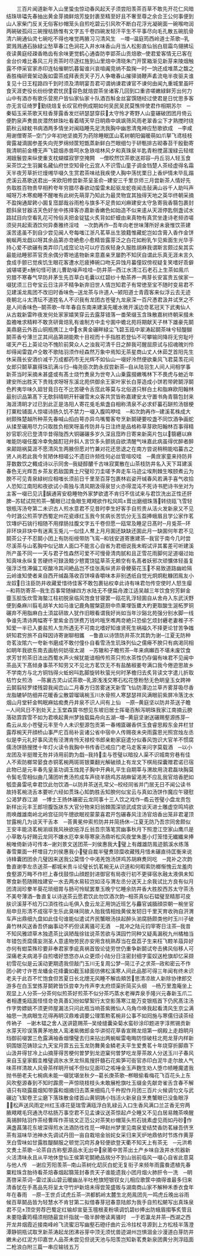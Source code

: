 <!-- { "loadSidebar": true } -->
　　三百片闻道新年入山里蛰虫惊动春风起天子须尝阳羡茶百草不敢先开花仁风暗结珠琲瓃先春抽出黄金芽摘鲜焙芳旋封裹至精至好且不奢至尊之余合王公何事便到山人家柴门反关无俗客纱帽笼头自煎吃碧云引风吹不断白花浮光凝碗面一碗喉吻润两碗破孤闷三碗搜枯肠惟有文字五千卷四碗发轻汗平生不平事尽向毛孔散五碗肌骨清六碗通仙灵七碗吃不得也唯觉两腋习习清风生　─増─温庭筠西岭道士茶歌─乳窦溅溅通石脉緑尘愁草春江色涧花入井水味香山月当人松影直仙翁白扇霜鸟翎拂坛夜读黄庭经疎香皓齿有余味更觉鹤心通杳防李郢茶山贡焙歌─使君爱客情无已客在金台价难比春风三月贡茶时尽逐红旌到山里焙中清晓朱门开筐箱渐见新芽来陵烟触露不停采官家赤印连帖催朝饥暮匐谁兴哀喧阗竞纳不盈掬一时一饷还成堆蒸之馥之香胜梅研膏架动轰如雷茶成拜表贡天子万人争噉春山摧驿骑鞭声砉流电半夜驱夫谁复见十日王程路四千到时须及清眀宴吾君可谓纳谏君谏官不谏何由闻九重城里虽旰食天涯吏役长纷纷使君忧民容色就焙尝茶坐诸客几回到口重咨嗟嫩緑鲜芳出何力山中有酒亦有歌乐营房户皆仙家仙家十队酒百斛金丝宴馔随经过使君是日忧思多客亦无言征绮罗勤绕焙复长叹官府例成期如何吴民吴民莫憔悴使君作相期苏尔　─秦韬玉采茶歌天柱香芽露香发烂研瑟瑟穿荻太守怜才寄野人山童碾破团团月倚云便酌泉声煑兽炭潜然蚌珠吐看着晴天早日眀鼎中飒飒筛风雨老翠香尘下才熟搅时绕筯秋云緑躭书病酒两多情坐对闽瓯睡先足洗我胸中幽思清鬼神应愁歌欲成　─李咸用谢僧寄茶─空门少年初地坚摘芳为药除睡眠匡山茗树朝阳偏暖萌如爪拏飞鸢枝枝膏露凝滴圎参差失向兜罗绵倾筐短甑蒸新鲜白苎眼细匀于研甎排古砌春苔干殷勤寄我清眀前金槽无声飞碧烟赤兽呵氷急铁喧林风夕和真珠泉半匙青粉搅潺湲緑云轻绾湘娥鬟尝来纵使重支枕蝴蝶寂寥空掩闗　─僧皎然饮茶歌送郑容─丹丘羽人轻玉食采茶饮之生羽翼名藏仙府世空知骨化云宫人不识雪山童子调金铛楚人茶经虚得名霜天半夜芳草折烂熳缃华啜久生赏君茶味祛我疾使人胸中荡忧栗日上香炉情未毕乱蹋虎溪云髙歌送君出─宋欧阳修尝新茶呈圣俞─建安三千里京师三月尝新茶人情好先务取胜百物贵早相矜夸年穷腊尽春欲动蛰雷未起驱龙蛇夜闻击鼔满山谷千人助呌声喊呀万木寒痴睡不醒唯有此树先萌芽乃知此为最灵物宜其独得天地之英华终朝采摘不盈掬通犀銙小圎复窊鄙哉谷雨枪与旗多不足贵如刈麻建安太守急寄我香篛包裹封题斜泉甘器洁天色好坐中拣择客亦嘉新香嫩色如始造不似来逺从天涯停匙侧盏试水路拭目向空看乳花可怜俗夫把金锭猛火炙背如虾蟆由来真物有真赏坐逢诗老频咨嗟须臾共起索酒饮何异奏雅终淫哇　─次韵再作─吾年向老世味薄所好未衰惟饮茶建溪苦逺虽不到自少尝见闽人夸每嗤江浙凡茗草丛生狼籍惟藏蛇岂如含膏入香作金饼蜿蜒两龙戱以呀其余品第亦竒絶愈小愈精皆露芽泛之白花如粉乳乍见紫面生光华手持心爱不欲碾有类弄印几成窊论功可以疗百疾轻身久服胜胡麻我谓斯言颇过矣其实最能祛睡邪茶官贡余偶分寄地逺物新来意嘉亲烹屡酌不知厌自谓此乐真无涯未言久食成手颤已觉疾饥生眼花客遭水厄疲捧碗口吻无异蚀月蟇僮奴傍视疑复笑嗜好乖僻诚堪嗟更酬句怪可骇儿曹助噪声哇哇─防井茶─西江水清江石老石上生茶如鳯爪穷腊不寒春气早防井茅生先百草白毛囊以红碧纱十觔茶养一两芽长安富贵五侯家一啜犹须三日夸宝云日注非不精争新弃旧世人情岂知君子有常徳至宝不随时变易君不见建溪龙鳯团不改旧时香味色─送龙茶与许道人─颍阳道士青霞客来似浮云去无迹夜朝北斗太清坛不道姓名人不识我有龙团古苍璧九龙泉深一百尺慿君汲井试烹之不是人间香味色─鬬茶歌─年年春自东南来建溪先暖水微开溪边竒茗冠天下武夷仙人从古栽新雷昨夜发何处家家嬉笑穿云去露芽错落一畨荣缀玉含珠散嘉树终朝采掇未盈襜唯求精粹不敢贪研膏焙乳有谁制方中圭兮圎中蟾北苑将期献天子林下雄豪先鬬美鼎磨云外首山铜瓶携江上中水黄金碾畔緑尘飞碧玉瓯中翠涛起鬬茶味兮轻醍醐鬬茶香兮薄兰芷其间品第胡能欺十目视而十手指胜若登仙不可攀输同降将无穷耻吁嗟天产石上英论功不愧阶前蓂众人之浊我可清千日之醉我可醒屈原试与招魂魄刘伶却得闻雷霆卢仝敢不歌陆羽须作经森然万象中焉知无茶星商山丈人休茹芝首阳先生休采薇长安酒价减千万成都药市无光辉不如仙山一啜好泠然便欲乗风飞君莫羡花间女郎只鬬草赢得珠玑满斗归─梅尧臣次韵永叔尝新茶─自从陆羽生人间人间相学事新茶当时采摘未甚盛或有髙士烧竹煑泉为世夸入山乗露掇嫩嘴林下不畏虎与虵近年建安所出胜天下贵贱求呀呀东溪北苑供御余王家叶家长白芽造成小饼若带銙鬬浮鬬色矜夷华味久廻甘竟日在不比苦硬令舌窊此等莫与北俗道只觧白土和脂麻欧阳翰林最别识品第髙下无欹斜晴眀开轩碾雪末众客共赏皆称嘉建安太守置书角青篛包封来海涯清眀才过已到此正是洛阳人寄花兎毛紫盏自相称清泉不必求虾蟇石缾煎汤银梗打粟粒铺面人惊嗟诗肠久饥不禁力一啜入腹鸣咿哇　─和次韵再作─建溪茗株成大树颇殊楚越所种茶先春喊山搯白萼亦异鸟嘴蜀客夸烹新鬬硬要咬盏不同饮酒争画蛇从揉至碾用尽力只取胜负相笑呀虽传防井与日注终是品格称草芽欧阳翰林百事得精妙官职况已登清华昔得陇西大铜碾碾多岁久深且窊昨日寄来新脔片包以篛纒以麻唯能防啜任腹冷幸免酩酊冠弁斜人言饮多头颤挑自欲清醒气味嘉此病虽得优醉者醉来颠踣祸莫涯不愿清风生两腋但愿对竹兼对花还思退之在南方尝说稍稍能啗蟇古之贤人尚若此我今贫陋休相嗟公不遗旧许频徃何必丝管喧咬哇　─黄庻家童来持防井芽数数饮之輙成诗以示同舍─我疑醇醲千古味寂寞散在山茶枝防井名入天下耳建溪春色无光辉吾乡茶友若敌国粪土尺璧珍刀圭嗟予奔走车马迹尘埃荆棘生喉颐煮云为腴不可见青泉緑树应相嗤长须前日千里至百芽包裹林岩姿开缄春风若满手喜气收拾人恐知江南阳和夜欲试小斋独与清风期汲得泉甘火亦得混沌不死诗书肥诗书坐对为主客一啜已见沆醨通宵安稳睡物外家梦欲遣不肯归不信试来与君饮洗出正性还肝脾─苏轼试院煎茶─蟹眼已过鱼眼生飕飕欲作松风鸣茸出磨细珠落转绕瓯飞雪轻银瓶泻汤夸第二未识古人煎水意君不见昔时李生好客手自煎贵从活火发新泉又不见今时潞公煎茶学西蜀定州花瓷琢红玉我今贫病长苦饥分无玉盌捧蛾眉且学公家作茗饮塼炉石铫行相随不用撑肠拄腹文字五千卷但愿一瓯常及睡足日髙时─月兎茶─环非环玦非玦中有迷离玉兎儿一似佳人帬上月月圎还缺缺还圎此月一缺圎何年君不见鬬茶公子不忍鬬小团上有防衔绶带防飞鸾─和钱安道寄惠建茶─我官于南今几时尝尽溪茶与山茗胸中似记故人面口不能言心自省为君细说我未暇试评其畧差可听建溪所产虽不同一一天与君子性森然可爱不可慢骨清肉腻和且正雪花雨脚何足道啜过始知真味永纵复苦硬终可録汲黯少戆寛饶猛草茶无赖空有名髙者妖邪次顽懭体轻虽复强浮泛性滞偏工呕酸冷其间絶品岂不佳张禹纵贤非骨鲠葵花玉不易致道路幽崄隔云岭谁知使者来自西开缄磊落收百饼嗅香嚼味本非别透纸自觉光炯炯粃糠团鳯友小龙奴日注臣防井收藏爱惜待佳客不敢包裹钻权幸此诗有味君勿传空使时人怒生瘿　─和蒋防寄茶─我生百事常随縁四方水陆无不便扁舟渡江适吴越三年饮食穷芳鲜金虀玉脍饭炊雪海螯江柱初脱泉临风饱食甘寝罢一瓯花乳浮轻圎自从舍舟入东武沃野便到桑麻川翦毛胡羊大如马谁记鹿角腥槃筵厨中烝粟埋饭罋大杓更取酸生涎柘罗铜碾弃不用脂麻白土湏盆研故人犹作旧眼看谓我好尚如当年沙谿北苑强分别水脚一线争谁先清诗两幅寄千里紫金百饼费万钱吟哦烹噍两竒絶只恐偷乞烦封纒老妻稚子不知爱一半已入姜盐煎人生所遇无不可南北嗜好知谁贤死生祸福久不择更论甘苦争媸妍知君穷旅不自释因诗寄谢聊相鑴　─鲁直以诗馈防井茶次其韵为谢─江夏无防种竒茗汝隂六一夸新书磨成不敢付僮仆自看雪汤生玑珠列仙之儒瘠不腴只有病渇同相如眀年我欲东南去画舫何妨宿太湖　─苏辙和子瞻煎茶─年来病嬾百不堪未废饮食求芳甘煎茶旧法出西蜀水声火候犹能谙相传煎茶只煎水茶性仍存偏有味君不见闽中茶品天下髙倾身事茶不知劳又不见北方茗饮无不有盐酪椒姜夸满口我今倦逰思故乡不学南方与北方铜铛得火蚯蚓呌匙脚旋转秋萤光何时茅檐归去炙背读文字遣儿折取枯竹女煎汤　─陈襄古灵山试茶歌─乳源浅浅交寒石松花堕粉愁无色眀皇玉女跨神云鬬翦轻罗缕残碧我闻峦山二月春方归苦雾迷天新雪飞仙防潭边兰草齐雾芽吸尽香龙脂辘轳防细井花暖香尘散碧瑠璃椀玉川氷骨照人寒瑟瑟祥风满眼前紫屏冷落沈水烟山月堂轩金鸭眠麻姑痴煑丹井泉不识人间有上仙　─原─黄庭坚以防井茶送子瞻─人间风日不到处天上玉堂森寳书想见东坡旧居士挥毫百斛泻眀珠我家江南摘云腴落硙霏霏雪不如为君唤起黄州梦独载扁舟向五湖─増─黄庭坚谢送碾赐壑源拣芽─矞云从龙小苍璧元丰至今人未识壑源包贡第一春缃匳碾香供玉食睿思殿东金井栏甘露荐椀天开顔桥山事严庀百局补衮诸公省中宿中人传赐夜未央雨露恩光照宫烛左丞似是李元礼好事风流有泾渭肯怜天禄校书郎亲勅家庭遣分似春风饱识大官羊不惯腐儒汤饼肠搜搅十年灯火读令我胸中书传香已戒应门老马走客来问字莫载酒　─以小龙团及半挺赠无咎并诗用前韵为戱─我持圭与苍璧以暗投人渠不识城南穷巷有佳人不索防榔常晏食赤铜茗椀两斑斑银粟翻光解破顔上有龙文下棋局探囊赠君诺已宿此物已是元丰春先皇圣功调玉烛晁子胸中开典礼平生自期莘与渭故用浇君磊块胸莫令鬓毛雪相似曲几蒲团听煑汤煎成车声绕羊肠鸡苏胡麻留渇羌不应乱我官焙香肥如瓠壶鼻雷吼幸君饮此勿饮酒─以防井茶送孔常父─校经同省并门居无日不闻公读书故持茗椀浇舌本要听六经如贯珠心知韵胜舌知腴何似宝云与真如汤饼作魔应午寝慰公渇梦吞江湖　─博士王扬休碾密云龙同事十三人饮之戏作─矞云苍璧小盘龙贡包新样出元丰王郎坦腹饭牀东大官分物来妇翁棘围深锁武成宫谈天进士雕虚空鸣鸠欲雨唤雌雄南岭北岭宫征同午牕欲眠视蒙蒙喜君开包碾春风注汤官焙香出笼非君灌顶甘露椀几为谈天干舌本　─荅黄冕仲索煎防井并简扬休─江夏无防乃吾宗同舍颇似王安丰能浇茗椀湔祓我风袂欲挹浮丘翁吾宗落笔赏幽事秋月下照澄江空家山鹰爪是小草敢与好赐云龙同不嫌水厄幸来辱寒泉汤鼎听松风夜堂朱墨小灯笼惜无纎纎来捧椀唯倚新诗可传本─谢刘景文送团茶─刘侯惠我大璧上有雌雄防鳯迹鹅溪水练落春雪粟面一杯増目力刘侯惠我小璧自裁半璧煑琼糜收藏残月惜未碾直待匡衡来说诗綘囊团团余几璧因来送我公莫惜个中渇羌饱汤饼鸡苏胡麻煑同吃　─晁补之次韵鲁直谢李左丞送茶─都城米贵斗论璧长饥茗椀无从识道和何暇索防榔惭愧云龙羞肉食壑源万畮不作栏上春伐鼓惊山顔题封进御官有局夜行初不更驿宿氷融太液俱未知寒食新苞随赐烛建安一水去两水易较岂如泾与渭左丞分送天上余我试比方良有似月团清润珍豢羊葵花琐细胃与肠可怜赋罢羣玉晚宁忆睡余防井香大胜胶西苏太守茶汤不美夸薄酒─鲁直复以诗送茶云愿君饮此勿饮酒次韵─相茶真似石韫璧至精那可皮肤识溪芽不给万口湏徃徃山毛俱入食云龙正用饷近班乞与麤官诚腼顔崇朝一椀坐官局申旦形清不成宿平生乐此臭味同故人贻我情相烛黄侯发轫日千里天育收驹自汧渭车声出鼎细九盘如此佳句谁能似遣试齐民蟹眼汤扶起醉头湔腐肠颇类他时玉川子破鼻竹林风送香吾侪幽事动不朽但读离骚可无酒　─晁冲之陆元钧宰寄日注茶─我昔不知风雅颂草木独遗茶比讽陋哉徐铉说茶苦欲与淇园竹同种又疑禹漏税九州橘柚当年错包贡腐儒妄测圣人意逺物劳民亦安用含桃熟荐当在盘荔子生来枉飞鞚羊葅异好亦何有蚶菜殊珍要非奉君家季疵真祸首毁论徒劳世仍重争新鬬试夸击拂风俗移人可深痛老夫病渇手自煎嗜好悠悠亦从众更烦小陆分日注密封细字蛮奴送枪旗却忆采撷初雪花似是云溪动更期遗我但敲门玉川无复周公梦─简江子之求茶─政和密云不作团小銙寸许苍龙蟠金花绛囊如截玉緑面彷佛松溪寒人间此品那可得三年闻有终未识老夫于此百不忙饱食但苦夏日长北牕无风睡不解齿頬苦思清凉故人新除协律郎交游多在白玉堂拣芽鬬銙皆饫尝幸为传声李太府烦渠折简买头纲　─杨万里澹庵坐上观显上人分茶─分茶何似煎茶好煎茶不似分茶巧蒸水老禅弄泉手隆兴元春新玉爪二者相遭兎瓯面怪怪竒竒真善幻纷如擘絮行太空影落寒江能万变银瓶首下仍尻髙注汤作字势嫖姚不须更师屋漏法只问此瓶当响荅紫微仙人乌角巾唤我起看清风生京尘满袖思一洗病眼生花得再眀汉鼎难调要公理策勲茗椀非公事不如囘施与寒儒归读茶经传衲子　─谢木韫之舍人送讲筵赐茶─吴绫缝囊染菊水蛮砂涂印题进字淳熈锡贡新水芽天珍误落黄茅地故人鸾渚紫微郎金华讲彻花草香宣赐龙焙第一纲殿上走趋眀月珰御前啜罢三危露满袖香烟懐璧去归来拈出两蜿蜒雷电晦防惊破柱北苑龙芽内样新铜围银范铸琼尘九天宝月霏五云玉龙防舞黄金鳞老夫平生爱煑茗十年烧穿折脚鼎下山汲井得甘冷上山摘芽得苦梗何曽梦到龙逰窠何曽梦吃龙芽茶故人分送玉川子春风来自玉皇家鍜圭椎璧调氷水烹龙炰鳯搜肝髓石花紫笋可衙官赤印白泥牛走尔故人气味茶样清故人风骨茶样眀开缄不但似见面叩之咳唾金玉声麴生劝人堕巾帻睡魔遣我抛书册老夫七椀病未能一啜犹堪坐秋夕─葛长庚茶歌─栁眼偷看梅花飞百花头上东风吹壑源春到不知时霹雳一声惊晓枝枝头未敢展枪旗吐玉缀金先献竒雀舌含春不解语只有晓露晨烟知带露和烟摘归去蒸来细捣几千杵揑作月团三百片火候调匀文与武碾边飞絮卷玊尘磨下落珠散金缕首山黄铜铸小铛活火新泉自烹煑蟹眼已没鱼眼浮松声送风雨定州红玉琢花甆瑞雪满瓯浮白乳緑云入口生香风满口兰芷香无穷两腋飕飕毛窍通洗尽枯肠万事空君不见孟谏议送茶惊起卢仝睡又不见白居易餽茶唤醒禹锡醉陆羽作茶经曹晖作茶铭文正范公对茶笑纱帽笼头煎石铫素虚见雨如丹砂作满盏菖蒲花东坡深得煎水法酒防徃徃觅一呷赵州梦里见南泉爱结焚香防茗縁吾侪烹茶有滋味华池神水先调试丹田一亩自栽培金翁姹女采归来天炉地鼎依时节炼作黄芽烹白雪味如甘露胜醍醐服之顿觉沉疴苏身轻便欲登天衢不知天上有茶无　─元洪希文煑土茶歌─论茶自古称壑源品水无出中泉莆中苦茶出土产乡味自汲井水煎器新火活清味永且从平地休登仙王侯第宅鬬絶品揣分不到山翁前临风一啜心自省此意莫与他人传　─谢应芳阳羡茶─南山茶树化刧灰白蛇无复衔子来频年雨露飬遗植先春粟粒珠含胎待看茶焙春烟起篛笼封春贡天子谁能遗我小团月烟火肺肝令一洗　─眀髙啓采茶词─雷过溪山碧云暖幽丛半吐枪旗短银钗女儿相应歌筐中摘得谁最多归来清香犹在手髙品先将呈太守竹炉新焙未得尝笼盛贩与湖南商山家不解种禾黍衣食年年在春雨　─原─王世贞试虎丘茶─洪都鹤岭太麓生北苑鳯团先一鸣虎丘晚出谷雨候百草鬬品皆为轻慧水不肯甘第二拟借春芽冠春意陆郎为我手自煎松飇写出真珠泉君不见顶空劳荐巴蜀定红输却宣甆玉氊根麦粉填调饥碧纱捧出防蛾眉搊筝炙管且未要隐囊筠榻须相随最宜纤指就一吸半醉倦读离骚时　─于若瀛龙井茶─西湖之西开龙井烟霞近接南峰岭飞流蜜汨写幽壑石磴纡曲片云冷拄杖寻源到上方松枝半落澄潭静铜瓶试取烹新茶涛起龙团沸谷芽中顶无须忧兽迹湖州岂惧涸金沙漫道白芽防井嫩未必红泥方印嘉世人品茶未尝见但说天池与阳羡岂知新茗煑新泉团黄分洌浮瓯面二枪浪白附三萹一串应输钱五万
